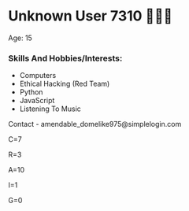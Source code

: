   <div>
    <div>
      <div>
        <div>
          <h1>Unknown User 7310 👨🏻‍💻</h1>
          <p>Age: 15</p>
          <h3>Skills And Hobbies/Interests:</h3>
          <ul>
            <li>
 Computers</li>
            <li>Ethical Hacking (Red Team)</li>
            <li>Python</li>
            <li>JavaScript</li>
            <li>
 Listening To Music</li>
          </ul>
          <p>
 Contact - amendable_domelike975@simplelogin.com
          
C=7

R=3

A=10

I=1

G=0
          </p>
        </div>
      </div>
    </div>
  </div>
</body>
